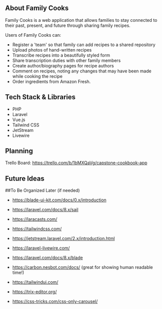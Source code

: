 



## About Family Cooks

Family Cooks is a web application that allows families to stay connected to their past, present, and future through sharing family recipes. 

Users of Family Cooks can:

- Register a 'team' so that family can add recipes to a shared repository
- Upload photos of hand-written recipes
- Transcribe recipes into a beautifully styled form
- Share transcription duties with other family members
- Create author/biography pages for recipe authors
- Comment on recipes, noting any changes that may have been made while cooking the recipe
- Order ingredients from Amazon Fresh. 


## Tech Stack & Libraries

- PHP
- Laravel
- Vue.js
- Tailwind CSS
- JetStream
- Livewire

## Planning

Trello Board: https://trello.com/b/1bMXQaVg/capstone-cookbook-app 


## Future Ideas

##To Be Organized Later (if needed)

- https://blade-ui-kit.com/docs/0.x/introduction 

- https://laravel.com/docs/8.x/sail

- https://laracasts.com/ 

- https://tailwindcss.com/

- https://jetstream.laravel.com/2.x/introduction.html

- https://laravel-livewire.com/ 

- https://laravel.com/docs/8.x/blade

- https://carbon.nesbot.com/docs/ (great for showing human readable time!)

- https://tailwindui.com/ 

- https://trix-editor.org/ 

- https://css-tricks.com/css-only-carousel/ 


